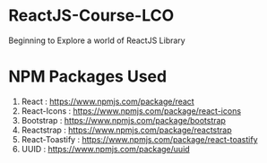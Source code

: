 # ReactJS-Course-LCO
Beginning to Explore a world of ReactJS Library

# NPM Packages Used

1. React : https://www.npmjs.com/package/react
2. React-Icons : https://www.npmjs.com/package/react-icons
3. Bootstrap : https://www.npmjs.com/package/bootstrap
4. Reactstrap : https://www.npmjs.com/package/reactstrap
5. React-Toastify : https://www.npmjs.com/package/react-toastify
6. UUID : https://www.npmjs.com/package/uuid
